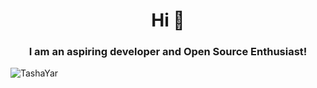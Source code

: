 

<h1 align="center">Hi 👋</h1>
<h3 align="center">I am an aspiring developer and Open Source Enthusiast!</h3>

<p align="left"> <img src="https://komarev.com/ghpvc/?username=TashaYar&label=Profile%20views&color=0e75b6&style=flat" alt="TashaYar" /> </p>


